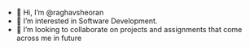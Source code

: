 - 👋 Hi, I’m @raghavsheoran
- 👀 I’m interested in Software Development.
- 💞️ I’m looking to collaborate on projects and assignments that come across me in future

<!---
raghavsheoran/raghavsheoran is a ✨ special ✨ repository because its `README.md` (this file) appears on your GitHub profile.
You can click the Preview link to take a look at your changes.
--->

